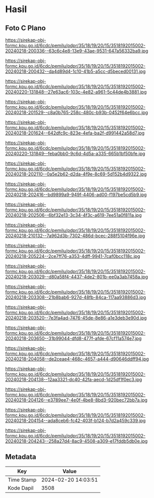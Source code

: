 # Hasil

## Foto C Plano

https://sirekap-obj-formc.kpu.go.id/6cdc/pemilu/pdpr/35/18/19/20/15/3518192015002-20240218-200336--63c6c4e8-13e9-43ae-9531-647a56332ba9.jpg

https://sirekap-obj-formc.kpu.go.id/6cdc/pemilu/pdpr/35/18/19/20/15/3518192015002-20240218-200432--da4d89d4-1c10-41b5-a5cc-d5beced00131.jpg

https://sirekap-obj-formc.kpu.go.id/6cdc/pemilu/pdpr/35/18/19/20/15/3518192015002-20240220-131848--27e63ac6-103c-4e82-a961-5c44de4b3881.jpg

https://sirekap-obj-formc.kpu.go.id/6cdc/pemilu/pdpr/35/18/19/20/15/3518192015002-20240218-201529--c8a0b765-258c-480c-b93b-0452f64e6bcc.jpg

https://sirekap-obj-formc.kpu.go.id/6cdc/pemilu/pdpr/35/18/19/20/15/3518192015002-20240218-201624--642dfc9c-823e-4efa-ba2f-d991442a58d7.jpg

https://sirekap-obj-formc.kpu.go.id/6cdc/pemilu/pdpr/35/18/19/20/15/3518192015002-20240220-131849--feba0bb0-9c6d-4d5a-a335-665b1bf50bfe.jpg

https://sirekap-obj-formc.kpu.go.id/6cdc/pemilu/pdpr/35/18/19/20/15/3518192015002-20240218-202110--0a5e2b62-d2da-4f9e-8c69-5d152b4d9322.jpg

https://sirekap-obj-formc.kpu.go.id/6cdc/pemilu/pdpr/35/18/19/20/15/3518192015002-20240218-202416--bd9899a9-949f-4406-ad00-f197be5cd5b9.jpg

https://sirekap-obj-formc.kpu.go.id/6cdc/pemilu/pdpr/35/18/19/20/15/3518192015002-20240218-202506--6bf32e13-3c34-4f3c-a619-7ee51a0f811a.jpg

https://sirekap-obj-formc.kpu.go.id/6cdc/pemilu/pdpr/35/18/19/20/15/3518192015002-20240218-210132--7a962d3b-7302-486d-bcec-288f5104f96e.jpg

https://sirekap-obj-formc.kpu.go.id/6cdc/pemilu/pdpr/35/18/19/20/15/3518192015002-20240218-205224--2ce7ff76-a353-4dff-9941-7caf0bcc118c.jpg

https://sirekap-obj-formc.kpu.go.id/6cdc/pemilu/pdpr/35/18/19/20/15/3518192015002-20240218-203029--d80a58f4-4437-4de2-801b-ee0a3ab7458a.jpg

https://sirekap-obj-formc.kpu.go.id/6cdc/pemilu/pdpr/35/18/19/20/15/3518192015002-20240218-203308--21b8bab6-927d-48fb-84ca-117aa93886d3.jpg

https://sirekap-obj-formc.kpu.go.id/6cdc/pemilu/pdpr/35/18/19/20/15/3518192015002-20240218-203520--7e3fa4ad-7476-45de-8e86-a1e3deb3e90d.jpg

https://sirekap-obj-formc.kpu.go.id/6cdc/pemilu/pdpr/35/18/19/20/15/3518192015002-20240218-203650--31b99044-dfd8-477f-afde-67cf11a574e7.jpg

https://sirekap-obj-formc.kpu.go.id/6cdc/pemilu/pdpr/35/18/19/20/15/3518192015002-20240218-204058--de2ceae4-468c-4657-a444-d90646ddff94.jpg

https://sirekap-obj-formc.kpu.go.id/6cdc/pemilu/pdpr/35/18/19/20/15/3518192015002-20240218-204138--12aa3321-dc40-42fa-aecd-1d25df1f0ec3.jpg

https://sirekap-obj-formc.kpu.go.id/6cdc/pemilu/pdpr/35/18/19/20/15/3518192015002-20240218-204126--e3789ee7-4e0f-4be8-8bd3-920bec72bb7a.jpg

https://sirekap-obj-formc.kpu.go.id/6cdc/pemilu/pdpr/35/18/19/20/15/3518192015002-20240218-204154--ada8ceb6-fc42-403f-b124-b7d2a459c339.jpg

https://sirekap-obj-formc.kpu.go.id/6cdc/pemilu/pdpr/35/18/19/20/15/3518192015002-20240218-204243--258a27d4-8ac9-4508-a309-e17fddb5db0e.jpg


## Metadata

| Key        | Value               |
| ---------- | ------------------- |
| Time Stamp | 2024-02-20 14:03:51 |
| Kode Dapil | 3508                |



